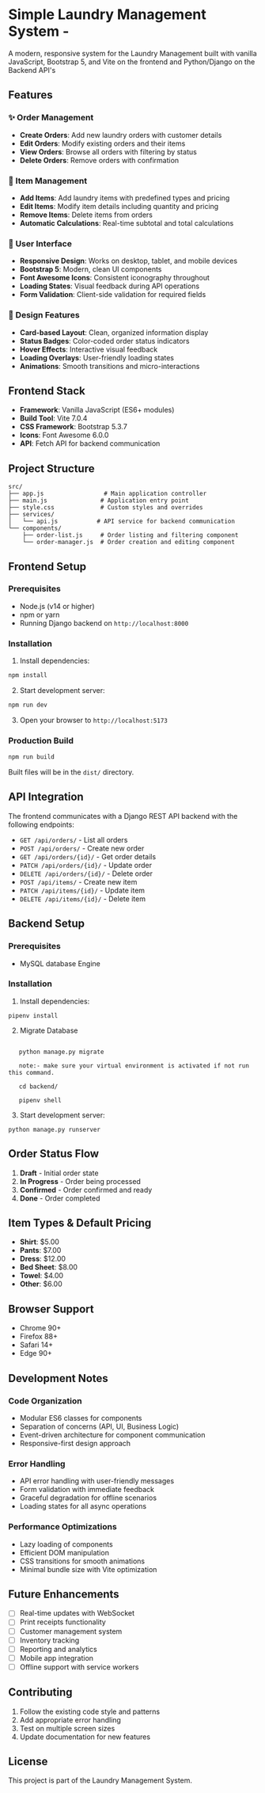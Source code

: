 #  Simple Laundry Management System -

A modern, responsive system for the Laundry Management built with vanilla JavaScript, Bootstrap 5, and Vite on the frontend and Python/Django on the Backend API's 

## Features

### ✨ Order Management
- **Create Orders**: Add new laundry orders with customer details
- **Edit Orders**: Modify existing orders and their items
- **View Orders**: Browse all orders with filtering by status
- **Delete Orders**: Remove orders with confirmation

### 🧾 Item Management
- **Add Items**: Add laundry items with predefined types and pricing
- **Edit Items**: Modify item details including quantity and pricing
- **Remove Items**: Delete items from orders
- **Automatic Calculations**: Real-time subtotal and total calculations

### 📱 User Interface
- **Responsive Design**: Works on desktop, tablet, and mobile devices
- **Bootstrap 5**: Modern, clean UI components
- **Font Awesome Icons**: Consistent iconography throughout
- **Loading States**: Visual feedback during API operations
- **Form Validation**: Client-side validation for required fields

### 🎨 Design Features
- **Card-based Layout**: Clean, organized information display
- **Status Badges**: Color-coded order status indicators
- **Hover Effects**: Interactive visual feedback
- **Loading Overlays**: User-friendly loading states
- **Animations**: Smooth transitions and micro-interactions

## Frontend Stack

- **Framework**: Vanilla JavaScript (ES6+ modules)
- **Build Tool**: Vite 7.0.4
- **CSS Framework**: Bootstrap 5.3.7
- **Icons**: Font Awesome 6.0.0
- **API**: Fetch API for backend communication

## Project Structure

```
src/
├── app.js                 # Main application controller
├── main.js               # Application entry point
├── style.css             # Custom styles and overrides
├── services/
│   └── api.js           # API service for backend communication
└── components/
    ├── order-list.js     # Order listing and filtering component
    └── order-manager.js  # Order creation and editing component
```

## Frontend Setup

### Prerequisites
- Node.js (v14 or higher)
- npm or yarn
- Running Django backend on `http://localhost:8000`

### Installation

1. Install dependencies:
```bash
npm install
```

2. Start development server:
```bash
npm run dev
```

3. Open your browser to `http://localhost:5173`

### Production Build

```bash
npm run build
```

Built files will be in the `dist/` directory.

## API Integration

The frontend communicates with a Django REST API backend with the following endpoints:

- `GET /api/orders/` - List all orders
- `POST /api/orders/` - Create new order
- `GET /api/orders/{id}/` - Get order details
- `PATCH /api/orders/{id}/` - Update order
- `DELETE /api/orders/{id}/` - Delete order
- `POST /api/items/` - Create new item
- `PATCH /api/items/{id}/` - Update item
- `DELETE /api/items/{id}/` - Delete item



## Backend Setup

### Prerequisites
- MySQL database Engine

### Installation

1. Install dependencies:
```cd backend/
pipenv install
```

2. Migrate Database

``` cd backend/

   python manage.py migrate

   note:- make sure your virtual environment is activated if not run this command.

   cd backend/

   pipenv shell 
```

3. Start development server:
```
python manage.py runserver
```


## Order Status Flow

1. **Draft** - Initial order state
2. **In Progress** - Order being processed
3. **Confirmed** - Order confirmed and ready
4. **Done** - Order completed

## Item Types & Default Pricing

- **Shirt**: $5.00
- **Pants**: $7.00
- **Dress**: $12.00
- **Bed Sheet**: $8.00
- **Towel**: $4.00
- **Other**: $6.00

## Browser Support

- Chrome 90+
- Firefox 88+
- Safari 14+
- Edge 90+

## Development Notes

### Code Organization
- Modular ES6 classes for components
- Separation of concerns (API, UI, Business Logic)
- Event-driven architecture for component communication
- Responsive-first design approach

### Error Handling
- API error handling with user-friendly messages
- Form validation with immediate feedback
- Graceful degradation for offline scenarios
- Loading states for all async operations

### Performance Optimizations
- Lazy loading of components
- Efficient DOM manipulation
- CSS transitions for smooth animations
- Minimal bundle size with Vite optimization

## Future Enhancements

- [ ] Real-time updates with WebSocket
- [ ] Print receipts functionality
- [ ] Customer management system
- [ ] Inventory tracking
- [ ] Reporting and analytics
- [ ] Mobile app integration
- [ ] Offline support with service workers

## Contributing

1. Follow the existing code style and patterns
2. Add appropriate error handling
3. Test on multiple screen sizes
4. Update documentation for new features

## License

This project is part of the Laundry Management System.